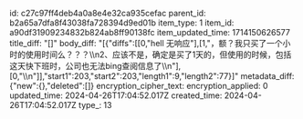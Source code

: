 id: c27c97ff4deb4a0a8e4e32ca935cefac
parent_id: b2a65a7dfa8f43038fa728394d9ed01b
item_type: 1
item_id: a90df31909234832b824ab8ff90138fc
item_updated_time: 1714150626577
title_diff: "[]"
body_diff: "[{\"diffs\":[[0,\"hell 无响应\"],[1,\"，额？我只买了一个小时的使用时间么？？？\\\n2、应该不是，确定是买了1天的，但使用的时候，包括这天快下班时，公司也无法bing查阅信息了\\\n\"],[0,\"\\\n\"]],\"start1\":203,\"start2\":203,\"length1\":9,\"length2\":77}]"
metadata_diff: {"new":{},"deleted":[]}
encryption_cipher_text: 
encryption_applied: 0
updated_time: 2024-04-26T17:04:52.017Z
created_time: 2024-04-26T17:04:52.017Z
type_: 13